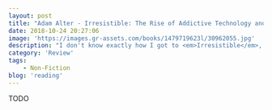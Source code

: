 ```yaml
---
layout: post
title: "Adam Alter - Irresistible: The Rise of Addictive Technology and the Business of Keeping Us Hooked"
date: 2018-10-24 20:27:06
image: 'https://images.gr-assets.com/books/1479719623l/30962055.jpg'
description: "I don't know exactly how I got to <em>Irresistible</em>, but I added it in January on my to-read list. Now it is October and hooray, I read it!"
category: 'Review'
tags:
    - Non-Fiction
blog: 'reading'
---
```

TODO